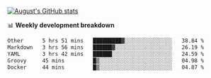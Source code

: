 
[![August's GitHub stats](https://github-readme-stats.vercel.app/api?username=zou-weidong&show_icons=true&theme=radical)](https://github.com/zou-weidong)


📊 **Weekly development breakdown**
<!--START_SECTION:waka-->

```txt
Other      5 hrs 51 mins   █████████▓░░░░░░░░░░░░░░░   38.84 %
Markdown   3 hrs 56 mins   ██████▓░░░░░░░░░░░░░░░░░░   26.19 %
YAML       3 hrs 42 mins   ██████░░░░░░░░░░░░░░░░░░░   24.59 %
Groovy     45 mins         █▒░░░░░░░░░░░░░░░░░░░░░░░   04.98 %
Docker     44 mins         █▒░░░░░░░░░░░░░░░░░░░░░░░   04.87 %
```

<!--END_SECTION:waka-->
